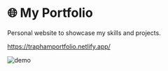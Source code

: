# 🌐 My Portfolio

Personal website to showcase my skills and projects.

https://traphamportfolio.netlify.app/

![demo](https://github.com/user-attachments/assets/84a54f82-6b45-4c06-8786-dce9dbc5eb80)
